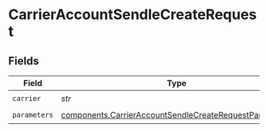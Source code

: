 # CarrierAccountSendleCreateRequest


## Fields

| Field                                                                                                                            | Type                                                                                                                             | Required                                                                                                                         | Description                                                                                                                      | Example                                                                                                                          |
| -------------------------------------------------------------------------------------------------------------------------------- | -------------------------------------------------------------------------------------------------------------------------------- | -------------------------------------------------------------------------------------------------------------------------------- | -------------------------------------------------------------------------------------------------------------------------------- | -------------------------------------------------------------------------------------------------------------------------------- |
| `carrier`                                                                                                                        | *str*                                                                                                                            | :heavy_check_mark:                                                                                                               | N/A                                                                                                                              | sendle                                                                                                                           |
| `parameters`                                                                                                                     | [components.CarrierAccountSendleCreateRequestParameters](../../models/components/carrieraccountsendlecreaterequestparameters.md) | :heavy_check_mark:                                                                                                               | N/A                                                                                                                              |                                                                                                                                  |